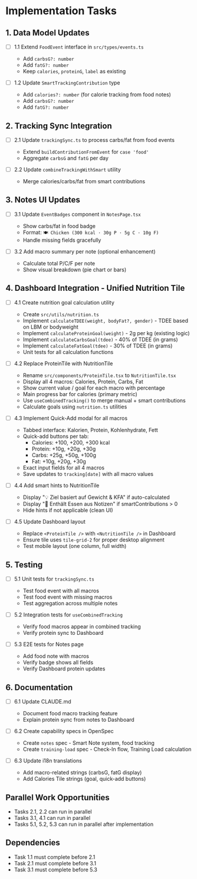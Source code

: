 # Implementation Tasks

## 1. Data Model Updates

- [ ] 1.1 Extend `FoodEvent` interface in `src/types/events.ts`
  - Add `carbsG?: number`
  - Add `fatG?: number`
  - Keep `calories`, `proteinG`, `label` as existing

- [ ] 1.2 Update `SmartTrackingContribution` type
  - Add `calories?: number` (for calorie tracking from food notes)
  - Add `carbsG?: number`
  - Add `fatG?: number`

## 2. Tracking Sync Integration

- [ ] 2.1 Update `trackingSync.ts` to process carbs/fat from food events
  - Extend `buildContributionFromEvent` for `case 'food'`
  - Aggregate `carbsG` and `fatG` per day

- [ ] 2.2 Update `combineTrackingWithSmart` utility
  - Merge calories/carbs/fat from smart contributions

## 3. Notes UI Updates

- [ ] 3.1 Update `EventBadges` component in `NotesPage.tsx`
  - Show carbs/fat in food badge
  - Format: `🍽️ Chicken (300 kcal · 30g P · 5g C · 10g F)`
  - Handle missing fields gracefully

- [ ] 3.2 Add macro summary per note (optional enhancement)
  - Calculate total P/C/F per note
  - Show visual breakdown (pie chart or bars)

## 4. Dashboard Integration - Unified Nutrition Tile

- [ ] 4.1 Create nutrition goal calculation utility
  - Create `src/utils/nutrition.ts`
  - Implement `calculateTDEE(weight, bodyFat?, gender)` - TDEE based on LBM or bodyweight
  - Implement `calculateProteinGoal(weight)` - 2g per kg (existing logic)
  - Implement `calculateCarbsGoal(tdee)` - 40% of TDEE (in grams)
  - Implement `calculateFatGoal(tdee)` - 30% of TDEE (in grams)
  - Unit tests for all calculation functions

- [ ] 4.2 Replace ProteinTile with NutritionTile
  - Rename `src/components/ProteinTile.tsx` to `NutritionTile.tsx`
  - Display all 4 macros: Calories, Protein, Carbs, Fat
  - Show current value / goal for each macro with percentage
  - Main progress bar for calories (primary metric)
  - Use `useCombinedTracking()` to merge manual + smart contributions
  - Calculate goals using `nutrition.ts` utilities

- [ ] 4.3 Implement Quick-Add modal for all macros
  - Tabbed interface: Kalorien, Protein, Kohlenhydrate, Fett
  - Quick-add buttons per tab:
    - Calories: +100, +200, +300 kcal
    - Protein: +10g, +20g, +30g
    - Carbs: +25g, +50g, +100g
    - Fat: +10g, +20g, +30g
  - Exact input fields for all 4 macros
  - Save updates to `tracking[date]` with all macro values

- [ ] 4.4 Add smart hints to NutritionTile
  - Display "💡 Ziel basiert auf Gewicht & KFA" if auto-calculated
  - Display "🔗 Enthält Essen aus Notizen" if smartContributions > 0
  - Hide hints if not applicable (clean UI)

- [ ] 4.5 Update Dashboard layout
  - Replace `<ProteinTile />` with `<NutritionTile />` in Dashboard
  - Ensure tile uses `tile-grid-2` for proper desktop alignment
  - Test mobile layout (one column, full width)

## 5. Testing

- [ ] 5.1 Unit tests for `trackingSync.ts`
  - Test food event with all macros
  - Test food event with missing macros
  - Test aggregation across multiple notes

- [ ] 5.2 Integration tests for `useCombinedTracking`
  - Verify food macros appear in combined tracking
  - Verify protein sync to Dashboard

- [ ] 5.3 E2E tests for Notes page
  - Add food note with macros
  - Verify badge shows all fields
  - Verify Dashboard protein updates

## 6. Documentation

- [ ] 6.1 Update CLAUDE.md
  - Document food macro tracking feature
  - Explain protein sync from notes to Dashboard

- [ ] 6.2 Create capability specs in OpenSpec
  - Create `notes` spec - Smart Note system, food tracking
  - Create `training-load` spec - Check-In flow, Training Load calculation

- [ ] 6.3 Update i18n translations
  - Add macro-related strings (carbsG, fatG display)
  - Add Calories Tile strings (goal, quick-add buttons)

## Parallel Work Opportunities

- Tasks 2.1, 2.2 can run in parallel
- Tasks 3.1, 4.1 can run in parallel
- Tasks 5.1, 5.2, 5.3 can run in parallel after implementation

## Dependencies

- Task 1.1 must complete before 2.1
- Task 2.1 must complete before 3.1
- Task 3.1 must complete before 5.3
